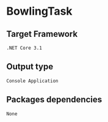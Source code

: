 # BowlingTask
 ## Target Framework
	.NET Core 3.1
 ## Output type
	Console Application
 ## Packages dependencies
	None
